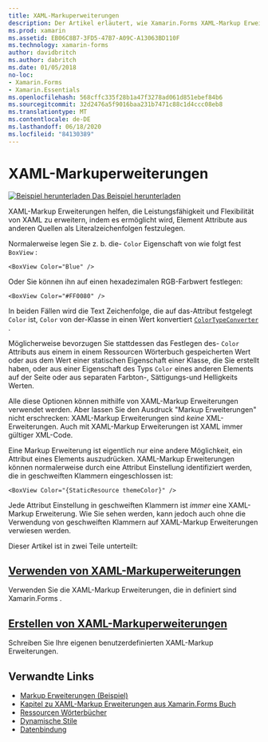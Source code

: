 ```yaml
---
title: XAML-Markuperweiterungen
description: Der Artikel erläutert, wie Xamarin.Forms XAML-Markup Erweiterungen verwendet werden, um die Leistungsfähigkeit und Flexibilität von XAML zu erweitern, indem Element Attribute aus anderen Quellen als Literalzeichenfolgen festgelegt werden können.
ms.prod: xamarin
ms.assetid: EB06C8B7-3FD5-47B7-A09C-A13063BD110F
ms.technology: xamarin-forms
author: davidbritch
ms.author: dabritch
ms.date: 01/05/2018
no-loc:
- Xamarin.Forms
- Xamarin.Essentials
ms.openlocfilehash: 568cffc335f28b1a47f3278ad061d851ebef84b6
ms.sourcegitcommit: 32d2476a5f9016baa231b7471c88c1d4ccc08eb8
ms.translationtype: MT
ms.contentlocale: de-DE
ms.lasthandoff: 06/18/2020
ms.locfileid: "84130389"
---
```

# <a name="xaml-markup-extensions"></a>XAML-Markuperweiterungen

[![Beispiel herunterladen](~/media/shared/download.png) Das Beispiel herunterladen](https://docs.microsoft.com/samples/xamarin/xamarin-forms-samples/xaml-markupextensions)

XAML-Markup Erweiterungen helfen, die Leistungsfähigkeit und Flexibilität von XAML zu erweitern, indem es ermöglicht wird, Element Attribute aus anderen Quellen als Literalzeichenfolgen festzulegen.

Normalerweise legen Sie z. b. die- `Color` Eigenschaft von wie folgt fest `BoxView` :

```xaml
<BoxView Color="Blue" />
```

Oder Sie können ihn auf einen hexadezimalen RGB-Farbwert festlegen:

```xaml
<BoxView Color="#FF0080" />
```

In beiden Fällen wird die Text Zeichenfolge, die auf das-Attribut festgelegt `Color` ist, `Color` von der-Klasse in einen Wert konvertiert [`ColorTypeConverter`](xref:Xamarin.Forms.ColorTypeConverter) .

Möglicherweise bevorzugen Sie stattdessen das Festlegen des- `Color` Attributs aus einem in einem Ressourcen Wörterbuch gespeicherten Wert oder aus dem Wert einer statischen Eigenschaft einer Klasse, die Sie erstellt haben, oder aus einer Eigenschaft des Typs `Color` eines anderen Elements auf der Seite oder aus separaten Farbton-, Sättigungs-und Helligkeits Werten.

Alle diese Optionen können mithilfe von XAML-Markup Erweiterungen verwendet werden. Aber lassen Sie den Ausdruck "Markup Erweiterungen" nicht erschrecken: XAML-Markup Erweiterungen sind *keine* XML-Erweiterungen. Auch mit XAML-Markup Erweiterungen ist XAML immer gültiger XML-Code.

Eine Markup Erweiterung ist eigentlich nur eine andere Möglichkeit, ein Attribut eines Elements auszudrücken. XAML-Markup Erweiterungen können normalerweise durch eine Attribut Einstellung identifiziert werden, die in geschweiften Klammern eingeschlossen ist:

```xaml
<BoxView Color="{StaticResource themeColor}" />
```

Jede Attribut Einstellung in geschweiften Klammern ist *immer* eine XAML-Markup Erweiterung. Wie Sie sehen werden, kann jedoch auch ohne die Verwendung von geschweiften Klammern auf XAML-Markup Erweiterungen verwiesen werden.

Dieser Artikel ist in zwei Teile unterteilt:

## <a name="consuming-xaml-markup-extensions"></a>[Verwenden von XAML-Markuperweiterungen](consuming.md)  

Verwenden Sie die XAML-Markup Erweiterungen, die in definiert sind Xamarin.Forms .

## <a name="creating-xaml-markup-extensions"></a>[Erstellen von XAML-Markuperweiterungen](creating.md)

Schreiben Sie Ihre eigenen benutzerdefinierten XAML-Markup Erweiterungen.

## <a name="related-links"></a>Verwandte Links

- [Markup Erweiterungen (Beispiel)](https://docs.microsoft.com/samples/xamarin/xamarin-forms-samples/xaml-markupextensions)
- [Kapitel zu XAML-Markup Erweiterungen aus Xamarin.Forms Buch](~/xamarin-forms/creating-mobile-apps-xamarin-forms/summaries/chapter10.md)
- [Ressourcen Wörterbücher](~/xamarin-forms/xaml/resource-dictionaries.md)
- [Dynamische Stile](~/xamarin-forms/user-interface/styles/dynamic.md)
- [Datenbindung](~/xamarin-forms/app-fundamentals/data-binding/index.md)
